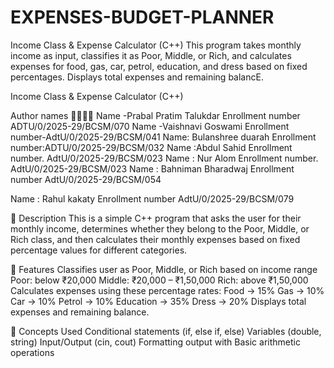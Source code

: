 # EXPENSES-BUDGET-PLANNER
Income Class &amp; Expense Calculator (C++) This program takes monthly income as input, classifies it as Poor, Middle, or Rich, and calculates expenses for food, gas, car, petrol, education, and dress based on fixed percentages. Displays total expenses and remaining balancE.

Income Class & Expense Calculator (C++)

Author names 🧑‍🎓👩‍🎓
Name -Prabal Pratim Talukdar
Enrollment number ADTU/0/2025-29/BCSM/070                                                                                                                                                                                             Name -Vaishnavi Goswami 
Enrollment  number-AdtU/0/2025-29/BCSM/041                                                                                                          Name: Bulanshree duarah 
Enrollment number:ADTU/0/2025-29/BCSM/032                                                                                                             Name :Abdul Sahid 
Enrollment number. AdtU/0/2025-29/BCSM/023                                                                     Name : Nur Alom                        Enrollment number. AdtU/0/2025-29/BCSM/023                                                                                                            Name : Bahniman  Bharadwaj
Enrollment number 
AdtU/0/2025-29/BCSM/054


Name : Rahul kakaty 
Enrollment number AdtU/0/2025-29/BCSM/079

🧾 Description
This is a simple C++ program that asks the user for their monthly income, determines whether they belong to the Poor, Middle, or Rich class, and then calculates their monthly expenses based on fixed percentage values for different categories.

🧮 Features
Classifies user as Poor, Middle, or Rich based on income range
Poor: below ₹20,000
Middle: ₹20,000 – ₹1,50,000
Rich: above ₹1,50,000
Calculates expenses using these percentage rates:
Food → 15%
Gas → 10%
Car → 10%
Petrol → 10%
Education → 35%
Dress → 20%
Displays total expenses and remaining balance.

🧠 Concepts Used
Conditional statements (if, else if, else)
Variables (double, string)
Input/Output (cin, cout)
Formatting output with <iomanip>
Basic arithmetic operations

